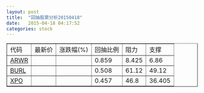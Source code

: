 ```yaml
---
layout: post
title:  "回抽股票分析20150418"
date:   2015-04-18 04:17:52
categories: stock
---
```

<script type="text/javascript">
var stockList = []
stockList.push('gb_arwr');
stockList.push('gb_burl');
stockList.push('gb_xpo');
</script>
<table border="1">
 <tr>
 <td>代码</td>
 <td>最新价</td>
 <td>涨跌幅(%)</td>
 <td>回抽比例</td>
 <td>阻力</td>
 <td>支撑</td>
</tr>
  <tr id="arwr">
  <td><a href="http://stock.finance.sina.com.cn/usstock/quotes/ARWR.html" target="_blank">ARWR</a></td><td></td><td></td><td>0.859</td><td>8.425</td><td>6.86</td></tr>
  <tr id="burl">
  <td><a href="http://stock.finance.sina.com.cn/usstock/quotes/BURL.html" target="_blank">BURL</a></td><td></td><td></td><td>0.508</td><td>61.12</td><td>49.12</td></tr>
  <tr id="xpo">
  <td><a href="http://stock.finance.sina.com.cn/usstock/quotes/XPO.html" target="_blank">XPO</a></td><td></td><td></td><td>0.457</td><td>46.8</td><td>36.405</td></tr>
</table>
